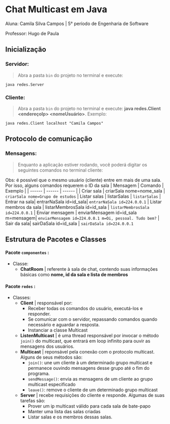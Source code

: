 # Chat Multicast em Java
Aluna: Camila Silva Campos | 5° período de Engenharia de Software

Professor: Hugo de Paula
## Inicialização
### Servidor:
> Abra a pasta `bin` do projeto no terminal e execute: 

    java redes.Server
    
### Cliente:
> Abra a pasta `bin` do projeto no terminal e execute: **java redes.Client <endereçoIp> <nomeUsuário>**. Exemplo:

    java redes.Client localhost "Camila Campos"

## Protocolo de comunicação
### Mensagens:
>Enquanto a aplicação estiver rodando, você poderá digitar os seguintes comandos no terminal cliente: 

Obs: é possível que o mesmo usuário (cliente) entre em mais de uma sala. Por isso, alguns comandos requerem o ID da sala
| Mensagem | Comando | Exemplo |
| ------ | ------ | ------ | 
| Criar sala | criarSala nome=nome_sala | `criarSala nome=Grupo de estudos`
| Listar salas | listarSalas | `listarSalas` 
| Entrar na sala| entrarNaSala id=id_sala| `entrarNaSala id=224.0.0.1` 
| Listar membros da sala | listarMembrosSala id=id_sala | `listarMembrosSala id=224.0.0.1` 
| Enviar mensagem | enviarMensagem id=id_sala m=mensagem| `enviarMensagem id=224.0.0.1 m=Oi, pessoal. Tudo bem?` 
| Sair da sala| sairDaSala id=id_sala | `sairDaSala id=224.0.0.1` 

## Estrutura de Pacotes e Classes
#### Pacote `componentes` :
* Classe:  
    * **ChatRoom** | referente à sala de chat, contendo suas informações básicas como **nome, id da sala e lista de membros** 
#### Pacote `redes` :
* Classes:  
    * **Client** | responsável por:
        * Receber todas os comandos do usuário, executá-los e responder.
        * Se comunicar com o servidor, repassando comandos quando necessário e aguardar a resposta.
        * Instanciar a classe Multicast
    * **ListenMulticast** | é uma thread responsável por invocar o método `join()` do multicast, que entrará em loop infinito para ouvir as mensagens dos usuários.   
    * **Multicast** | reponsável pela conexão com o protocolo multicast. Alguns de seus métodos são:
        * `join()`: une um cliente à um determinado grupo multicast e permanece ouvindo mensagens desse grupo até o fim do programa.
        * `sendMessage()`: envia as mensagens de um cliente ao grupo multicast especificado
        * `leave()`: remove o cliente de um determinado grupo multicast
    * **Server** | recebe requisições do cliente e responde. Algumas de suas tarefas são:
        * Prover um ip multicast válido para cada sala de bate-papo
        * Manter uma lista das salas criadas
        * Listar salas e os membros dessas salas.
